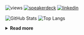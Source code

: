 ![views](https://komarev.com/ghpvc/?username=chck&color=blueviolet)
[![speakerdeck](https://img.shields.io/badge/Speaker_Deck-chck-8a2be2?style=flat-square&logo=speaker-deck)](https://speakerdeck.com/chck)
[![linkedin](https://img.shields.io/badge/LinkedIn-chck-8a2be2?style=flat-square&logo=linkedin)](https://www.linkedin.com/in/chck/)

<p align="left"> 
  <img alt="GitHub Stats" align="center" height="150" src="https://github-readme-stats-nine-umber-51.vercel.app/api?username=chck&count_private=true&show_icons=true&hide_title=true&theme=buefy" />
  <img alt="Top Langs" align="center" height="150" src="https://github-readme-stats-nine-umber-51.vercel.app/api/top-langs/?username=chck&layout=compact&count_private=true&show_icons=true&hide_title=true&theme=buefy" />
</p>

<details>
  <summary><b>Read more</b></summary>
  <br>

  <!--START_SECTION:waka-->
**🐱 My GitHub Data** 

> 📦 78.4 kB Used in GitHub's Storage 
 > 
> 💼 Opted to Hire
 > 
> 📜 133 Public Repositories 
 > 
> 🔑 21 Private Repositories 
 > 
**I'm a Night 🦉** 

```text
🌞 Morning                845 commits         ███░░░░░░░░░░░░░░░░░░░░░░   13.31 % 
🌆 Daytime                2032 commits        ████████░░░░░░░░░░░░░░░░░   32.02 % 
🌃 Evening                1813 commits        ███████░░░░░░░░░░░░░░░░░░   28.56 % 
🌙 Night                  1657 commits        ███████░░░░░░░░░░░░░░░░░░   26.11 % 
```
📅 **I'm Most Productive on Thursday** 

```text
Monday                   1261 commits        █████░░░░░░░░░░░░░░░░░░░░   19.87 % 
Tuesday                  1013 commits        ████░░░░░░░░░░░░░░░░░░░░░   15.96 % 
Wednesday                1062 commits        ████░░░░░░░░░░░░░░░░░░░░░   16.73 % 
Thursday                 1461 commits        ██████░░░░░░░░░░░░░░░░░░░   23.02 % 
Friday                   648 commits         ███░░░░░░░░░░░░░░░░░░░░░░   10.21 % 
Saturday                 360 commits         █░░░░░░░░░░░░░░░░░░░░░░░░   05.67 % 
Sunday                   542 commits         ██░░░░░░░░░░░░░░░░░░░░░░░   08.54 % 
```


📊 **This Week I Spent My Time On** 

```text
💬 Programming Languages: 
Other                    43 hrs 25 mins      ██████████████████████░░░   89.58 % 
TypeScript               3 hrs 5 mins        ██░░░░░░░░░░░░░░░░░░░░░░░   06.39 % 
JSON                     34 mins             ░░░░░░░░░░░░░░░░░░░░░░░░░   01.18 % 
Ruby                     28 mins             ░░░░░░░░░░░░░░░░░░░░░░░░░   00.96 % 
Git                      13 mins             ░░░░░░░░░░░░░░░░░░░░░░░░░   00.46 % 

🔥 Editors: 
Chrome                   43 hrs 23 mins      ██████████████████████░░░   89.50 % 
WebStorm                 3 hrs 45 mins       ██░░░░░░░░░░░░░░░░░░░░░░░   07.75 % 
Neovim                   1 hr 17 mins        █░░░░░░░░░░░░░░░░░░░░░░░░   02.66 % 
Obsidian                 2 mins              ░░░░░░░░░░░░░░░░░░░░░░░░░   00.09 % 
```

**I Mostly Code in Python** 

```text
Python                   43 repos            █████████░░░░░░░░░░░░░░░░   34.13 % 
Jupyter Notebook         18 repos            ████░░░░░░░░░░░░░░░░░░░░░   14.29 % 
Rust                     7 repos             █░░░░░░░░░░░░░░░░░░░░░░░░   05.56 % 
TypeScript               4 repos             █░░░░░░░░░░░░░░░░░░░░░░░░   03.17 % 
Astro                    1 repo              ░░░░░░░░░░░░░░░░░░░░░░░░░   00.79 % 
```



**Timeline**

![Lines of Code chart](https://raw.githubusercontent.com/chck/chck/main/assets/bar_graph.png)


 Last Updated on 2024-04-12 01:23 UTC
<!--END_SECTION:waka-->
</details>

